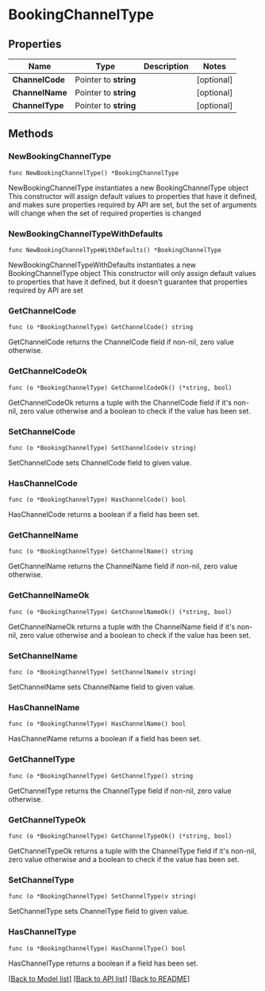 # BookingChannelType

## Properties

Name | Type | Description | Notes
------------ | ------------- | ------------- | -------------
**ChannelCode** | Pointer to **string** |  | [optional] 
**ChannelName** | Pointer to **string** |  | [optional] 
**ChannelType** | Pointer to **string** |  | [optional] 

## Methods

### NewBookingChannelType

`func NewBookingChannelType() *BookingChannelType`

NewBookingChannelType instantiates a new BookingChannelType object
This constructor will assign default values to properties that have it defined,
and makes sure properties required by API are set, but the set of arguments
will change when the set of required properties is changed

### NewBookingChannelTypeWithDefaults

`func NewBookingChannelTypeWithDefaults() *BookingChannelType`

NewBookingChannelTypeWithDefaults instantiates a new BookingChannelType object
This constructor will only assign default values to properties that have it defined,
but it doesn't guarantee that properties required by API are set

### GetChannelCode

`func (o *BookingChannelType) GetChannelCode() string`

GetChannelCode returns the ChannelCode field if non-nil, zero value otherwise.

### GetChannelCodeOk

`func (o *BookingChannelType) GetChannelCodeOk() (*string, bool)`

GetChannelCodeOk returns a tuple with the ChannelCode field if it's non-nil, zero value otherwise
and a boolean to check if the value has been set.

### SetChannelCode

`func (o *BookingChannelType) SetChannelCode(v string)`

SetChannelCode sets ChannelCode field to given value.

### HasChannelCode

`func (o *BookingChannelType) HasChannelCode() bool`

HasChannelCode returns a boolean if a field has been set.

### GetChannelName

`func (o *BookingChannelType) GetChannelName() string`

GetChannelName returns the ChannelName field if non-nil, zero value otherwise.

### GetChannelNameOk

`func (o *BookingChannelType) GetChannelNameOk() (*string, bool)`

GetChannelNameOk returns a tuple with the ChannelName field if it's non-nil, zero value otherwise
and a boolean to check if the value has been set.

### SetChannelName

`func (o *BookingChannelType) SetChannelName(v string)`

SetChannelName sets ChannelName field to given value.

### HasChannelName

`func (o *BookingChannelType) HasChannelName() bool`

HasChannelName returns a boolean if a field has been set.

### GetChannelType

`func (o *BookingChannelType) GetChannelType() string`

GetChannelType returns the ChannelType field if non-nil, zero value otherwise.

### GetChannelTypeOk

`func (o *BookingChannelType) GetChannelTypeOk() (*string, bool)`

GetChannelTypeOk returns a tuple with the ChannelType field if it's non-nil, zero value otherwise
and a boolean to check if the value has been set.

### SetChannelType

`func (o *BookingChannelType) SetChannelType(v string)`

SetChannelType sets ChannelType field to given value.

### HasChannelType

`func (o *BookingChannelType) HasChannelType() bool`

HasChannelType returns a boolean if a field has been set.


[[Back to Model list]](../README.md#documentation-for-models) [[Back to API list]](../README.md#documentation-for-api-endpoints) [[Back to README]](../README.md)


